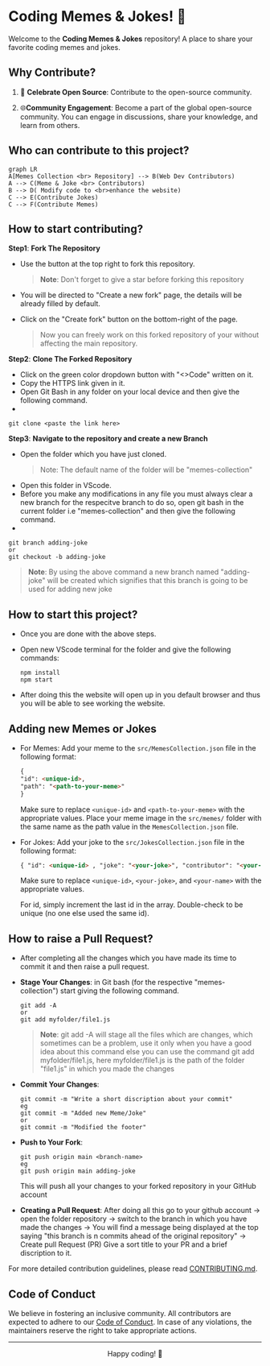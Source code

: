 
# Coding Memes & Jokes! 🎉

Welcome to the **Coding Memes & Jokes** repository! A place to share your favorite coding memes and jokes.

## Why Contribute?

1. 🎯 **Celebrate Open Source**: Contribute to the open-source community.

2. 🌐**Community Engagement**: Become a part of the global open-source community. You can engage in discussions, share your knowledge, and learn from others.

## Who can contribute to this project?

```mermaid
graph LR
A[Memes Collection <br> Repository] --> B(Web Dev Contributors)
A --> C(Meme & Joke <br> Contributors)
B --> D( Modify code to <br>enhance the website)
C --> E(Contribute Jokes)
C --> F(Contribute Memes)
```

## How to start contributing?

**Step1**:
**Fork The Repository**

- Use the button at the top right to fork this repository.
  > **Note**: Don't forget to give a star before forking this repository
- You will be directed to "Create a new fork" page, the details will be already filled by default.
- Click on the "Create fork" button on the bottom-right of the page.

  > Now you can freely work on this forked repository of your without affecting the main repository.

**Step2**:
**Clone The Forked Repository**

- Click on the green color dropdown button with "<>Code" written on it.
- Copy the HTTPS link given in it.
- Open Git Bash in any folder on your local device and then give the following command.
-

  ```
  git clone <paste the link here>
  ```

**Step3**:
**Navigate to the repository and create a new Branch**

- Open the folder which you have just cloned.
   > Note: The default name of the folder will be "memes-collection"
- Open this folder in VScode.
- Before you make any modifications in any file you must always clear a new branch for the respecitve branch to do so, open git bash in the current folder i.e "memes-collection" and then give the following command.
-

  ```
  git branch adding-joke
  or
  git checkout -b adding-joke
  ```

  > **Note**: By using the above command a new branch named "adding-joke" will be created which signifies that this branch is going to be used for adding new joke

## How to start this project?

- Once you are done with the above steps.
- Open new VScode terminal for the folder and give the following commands:
  
  ```
  npm install
  npm start
  ```

- After doing this the website will open up in you default browser and thus you will be able to see working the website.

## Adding new Memes or Jokes

- For Memes:
   Add your meme to the `src/MemesCollection.json` file in the following format:

   ```markdown
   {
   "id": <unique-id>,
   "path": "<path-to-your-meme>"
   }
   ```

   Make sure to replace `<unique-id>` and `<path-to-your-meme>` with the appropriate values.
   Place your meme image in the `src/memes/` folder with the same name as the path value in the `MemesCollection.json` file.

- For Jokes:
     Add your joke to the `src/JokesCollection.json` file in the following format:

   ```markdown
   { "id": <unique-id> , "joke": "<your-joke>", "contributor": "<your-name>" }
   ```

   Make sure to replace `<unique-id>`, `<your-joke>`, and `<your-name>` with the appropriate values.

   For id, simply increment the last id in the array. Double-check to be unique (no one else used the same id).

## How to raise a Pull Request?

- After completing all the changes which you have made its time to commit it and then raise a pull request.
- **Stage Your Changes**: in Git bash (for the respective "memes-collection") start giving the following command.

   ```
   git add -A
   or
   git add myfolder/file1.js
   ```

   > **Note**: git add -A will stage all the files which are changes, which sometimes can be a problem, use it only when you have a good idea about this command else you can use the command git add myfolder/file1.js, here myfolder/file1.js is the path of the folder "file1.js" in which you made the changes

- **Commit Your Changes**:

  ```
  git commit -m "Write a short discription about your commit"
  eg
  git commit -m "Added new Meme/Joke"
  or
  git commit -m "Modified the footer"
  ```

- **Push to Your Fork**:

  ```
  git push origin main <branch-name>
  eg
  git push origin main adding-joke
  ```

  This will push all your changes to your forked repository in your GitHub account

- **Creating a Pull Request**: After doing all this go to your github account -> open the folder repository -> switch to the branch in which you have made the changes -> You will find a message being displayed at the top saying "this branch is n commits ahead of the original repository" -> Create pull Request (PR)
  Give a sort title to your PR and a brief discription to it.

For more detailed contribution guidelines, please read [CONTRIBUTING.md](./CONTRIBUTING.md).

## Code of Conduct

We believe in fostering an inclusive community. All contributors are expected to adhere to our [Code of Conduct](./CODE_OF_CONDUCT.md). In case of any violations, the maintainers reserve the right to take appropriate actions.

---
<div align="center">
Happy coding! 🎃

</div>
